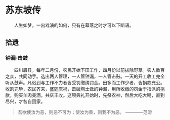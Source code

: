 # 苏东坡传
&ensp;&ensp;&ensp;&ensp;人生如梦，一出戏演的如何，只有在幕落之时才可以下断语。

## 拾遗

### 钟漏·击鼓    
&ensp;&ensp;&ensp;&ensp;四川眉县，每年二月份，农民开始下田工作，四月份以前拔除野草。农人数百之众，共同动手。选出两人管理，一人管钟漏，一人管击鼓。一天的开工收工完全听从鼓声。凡迟到与工作不力者皆受罚缴纳罚金。田多而工作少者，皆捐款充公。收割完毕，农民齐来，盛筵庆祝，击破陶土做的钟漏，用所收缴的罚金于指派的捐款，购买羊肉美酒，共庆丰收。这项典礼开始时，先祭农神，然后大吃大喝，直到尽兴，才各自回家。
>吾欲使汝为恶，则恶不可为；使汝为善，则我不为恶。  ————范滂

